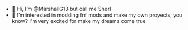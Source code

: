 - 👋 Hi, I’m @MarshallG13 but call me Sherl
- 👀 I’m interested in modding fnf mods and make my own proyects, you know? 
I'm very excited for make my dreams come true


<!---
MarshallG13/MarshallG13 is a ✨ special ✨ repository because its `README.md` (this file) appears on your GitHub profile.
You can click the Preview link to take a look at your changes.
--->
